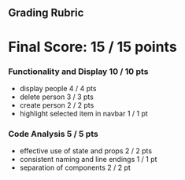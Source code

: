 ## Grading Rubric

# Final Score: 15 / 15 points

### Functionality and Display  10 / 10 pts

- display people 4 / 4 pts
- delete person 3 / 3 pts
- create person 2 / 2 pts
- highlight selected item in navbar 1 / 1 pt

### Code Analysis 5 / 5 pts
 
- effective use of state and props 2 / 2 pts
- consistent naming and line endings 1 / 1 pt
- separation of components 2 / 2 pt